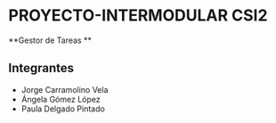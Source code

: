 # PROYECTO-INTERMODULAR CSI2

**Gestor de Tareas **

## Integrantes

- Jorge Carramolino Vela
- Ángela Gómez López
- Paula Delgado Pintado


